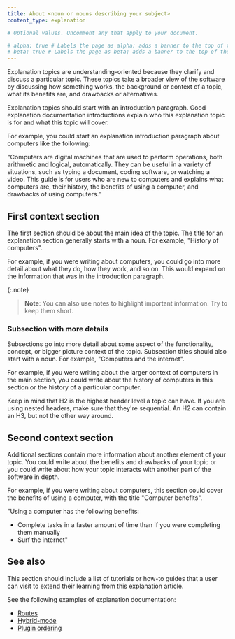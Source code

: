 ```yaml
---
title: About <noun or nouns describing your subject> 
content_type: explanation

# Optional values. Uncomment any that apply to your document.

# alpha: true # Labels the page as alpha; adds a banner to the top of the page.
# beta: true # Labels the page as beta; adds a banner to the top of the page.
---
```


Explanation topics are understanding-oriented because they clarify and discuss a particular topic. These topics take a broader view of the software by discussing how something works, the background or context of a topic, what its benefits are, and drawbacks or alternatives.

Explanation topics should start with an introduction paragraph. Good explanation documentation introductions explain who this explanation topic is for and what this topic will cover. 

For example, you could start an explanation introduction paragraph about computers like the following:

"Computers are digital machines that are used to perform operations, both arithmetic and logical, automatically. They can be useful in a variety of situations, such as typing a document, coding software, or watching a video. This guide is for users who are new to computers and explains what computers are, their history, the benefits of using a computer, and drawbacks of using computers."

## First context section <!-- Header optional if there's only one section in the article -->

The first section should be about the main idea of the topic. The title for an explanation section generally starts with a noun. For example, "History of computers".

For example, if you were writing about computers, you could go into more detail about what they do, how they work, and so on. This would expand on the information that was in the introduction paragraph. 

{:.note}
> **Note**: You can also use notes to highlight important information. Try to keep them short. 

### Subsection with more details <!-- Optional --> 

Subsections go into more detail about some aspect of the functionality, concept, or bigger picture context of the topic. Subsection titles should also start with a noun. For example, "Computers and the internet".

For example, if you were writing about the larger context of computers in the main section, you could write about the history of computers in this section or the history of a particular computer.
 
Keep in mind that H2 is the highest header level a topic can have. If you are using nested headers, make sure that they're sequential. An H2 can contain an H3, but not the other way around.
 
## Second context section <!-- Optional -->

Additional sections contain more information about another element of your topic. You could write about the benefits and drawbacks of your topic or you could write about how your topic interacts with another part of the software in depth.

For example, if you were writing about computers, this section could cover the benefits of using a computer, with the title "Computer benefits".

"Using a computer has the following benefits:

* Complete tasks in a faster amount of time than if you were completing them manually
* Surf the internet"

## See also <!-- Optional -->

This section should include a list of tutorials or how-to guides that a user can visit to extend their learning from this explanation article.

See the following examples of explanation documentation:
* [Routes](https://docs.konghq.com/gateway/latest/key-concepts/routes/)
* [Hybrid-mode](https://docs.konghq.com/gateway/latest/production/deployment-topologies/hybrid-mode/)
* [Plugin ordering](https://docs.konghq.com/gateway/latest/kong-enterprise/plugin-ordering/)